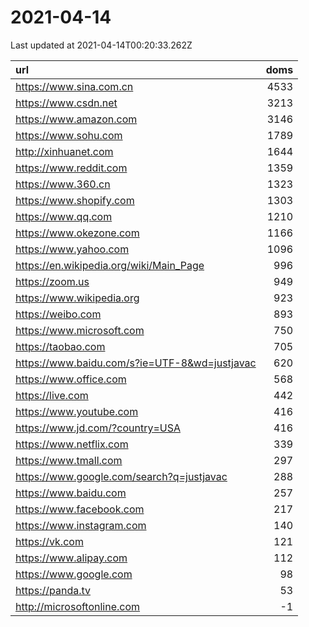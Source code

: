 # 2021-04-14

<!-- BEGIN -->
Last updated at 2021-04-14T00:20:33.262Z

url | doms
:- | -:
https://www.sina.com.cn | 4533
https://www.csdn.net | 3213
https://www.amazon.com | 3146
https://www.sohu.com | 1789
http://xinhuanet.com | 1644
https://www.reddit.com | 1359
https://www.360.cn | 1323
https://www.shopify.com | 1303
https://www.qq.com | 1210
https://www.okezone.com | 1166
https://www.yahoo.com | 1096
https://en.wikipedia.org/wiki/Main_Page | 996
https://zoom.us | 949
https://www.wikipedia.org | 923
https://weibo.com | 893
https://www.microsoft.com | 750
https://taobao.com | 705
https://www.baidu.com/s?ie=UTF-8&wd=justjavac | 620
https://www.office.com | 568
https://live.com | 442
https://www.youtube.com | 416
https://www.jd.com/?country=USA | 416
https://www.netflix.com | 339
https://www.tmall.com | 297
https://www.google.com/search?q=justjavac | 288
https://www.baidu.com | 257
https://www.facebook.com | 217
https://www.instagram.com | 140
https://vk.com | 121
https://www.alipay.com | 112
https://www.google.com | 98
https://panda.tv | 53
http://microsoftonline.com | -1
<!-- END -->
